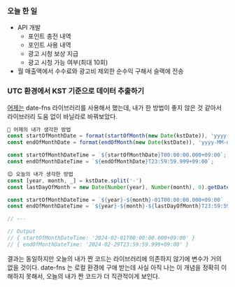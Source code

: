 ### 오늘 한 일

- API 개발
  - 포인트 충전 내역
  - 포인트 사용 내역
  - 광고 시청 보상 지급
  - 광고 시청 가능 여부(최대 10회)
- 월 매출액에서 수수료와 광고비 제외한 순수익 구해서 슬랙에 전송

### UTC 환경에서 KST 기준으로 데이터 추출하기

[어제는](20240228.md) date-fns 라이브러리를 사용해서 했는데, 내가 한 방법이 좋지 않은 것 같아서 라이브러리 도움 없이 바닐라로 바꿔보았다.

```ts
🧐 어제의 내가 생각한 방법
const startOfMonthDate = format(startOfMonth(new Date(kstDate)), 'yyyy-MM-dd');
const endOfMonthDate = format(endOfMonth(new Date(kstDate)), 'yyyy-MM-dd');

const startOfMonthDateTime = `${startOfMonthDate}T00:00:00.000+09:00`;
const endOfMonthDateTime = `${endOfMonthDate}T23:59:59.999+09:00`;

😊 오늘의 내가 생각한 방법
const [year, month, _] = kstDate.split('-')
const lastDayOfMonth = new Date(Number(year), Number(month), 0).getDate()

const startOfMonthDateTime = `${year}-${month}-01T00:00:00.000+09:00`
const endOfMonthDateTime = `${year}-${month}-${lastDayOfMonth}T23:59:59.999+09:00`

// ---

// Output
// { startOfMonthDateTime: '2024-02-01T00:00:00.000+09:00' }
// { endOfMonthDateTime: '2024-02-29T23:59:59.999+09:00' }
```

결과는 동일하지만 오늘의 내가 짠 코드는 라이브러리에 의존하지 않기에 변수가 거의 없을 것이다. date-fns 는 로컬 환경에 구애 받는데 사실 아직 나는 이 개념을 정확히 이해하지 못해서, 오늘의 내가 짠 코드가 더 직관적이게 보인다.
